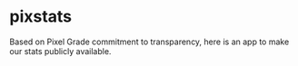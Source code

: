 pixstats
========

Based on Pixel Grade commitment to transparency, here is an app to make our stats publicly available.
